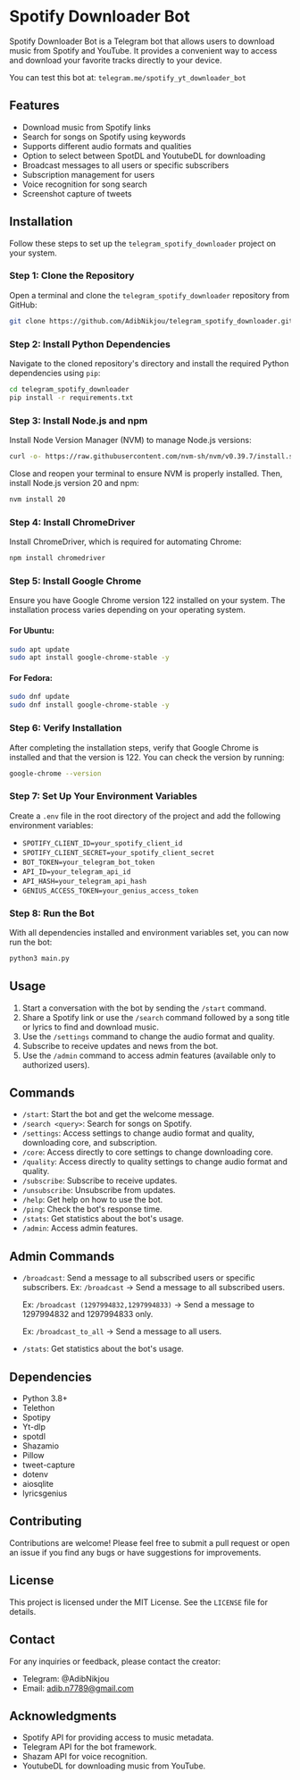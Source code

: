 # Spotify Downloader Bot

Spotify Downloader Bot is a Telegram bot that allows users to download music from Spotify and YouTube. It provides a convenient way to access and download your favorite tracks directly to your device.

You can test this bot at:
```telegram.me/spotify_yt_downloader_bot```

## Features

- Download music from Spotify links
- Search for songs on Spotify using keywords
- Supports different audio formats and qualities
- Option to select between SpotDL and YoutubeDL for downloading
- Broadcast messages to all users or specific subscribers
- Subscription management for users
- Voice recognition for song search
- Screenshot capture of tweets

## Installation

Follow these steps to set up the `telegram_spotify_downloader` project on your system.

### Step 1: Clone the Repository

Open a terminal and clone the `telegram_spotify_downloader` repository from GitHub:

```zsh
git clone https://github.com/AdibNikjou/telegram_spotify_downloader.git
```

### Step 2: Install Python Dependencies

Navigate to the cloned repository's directory and install the required Python dependencies using `pip`:

```zsh
cd telegram_spotify_downloader
pip install -r requirements.txt
```

### Step 3: Install Node.js and npm

Install Node Version Manager (NVM) to manage Node.js versions:

```zsh
curl -o- https://raw.githubusercontent.com/nvm-sh/nvm/v0.39.7/install.sh | bash
```

Close and reopen your terminal to ensure NVM is properly installed. Then, install Node.js version 20 and npm:

```zsh
nvm install 20
```

### Step 4: Install ChromeDriver

Install ChromeDriver, which is required for automating Chrome:

```zsh
npm install chromedriver
```

### Step 5: Install Google Chrome

Ensure you have Google Chrome version 122 installed on your system. The installation process varies depending on your operating system.

#### For Ubuntu:

```zsh
sudo apt update
sudo apt install google-chrome-stable -y
```

#### For Fedora:

```zsh
sudo dnf update
sudo dnf install google-chrome-stable -y
```

### Step 6: Verify Installation

After completing the installation steps, verify that Google Chrome is installed and that the version is 122. You can check the version by running:

```zsh
google-chrome --version
```

### Step 7: Set Up Your Environment Variables

Create a `.env` file in the root directory of the project and add the following environment variables:

- `SPOTIFY_CLIENT_ID=your_spotify_client_id`
- `SPOTIFY_CLIENT_SECRET=your_spotify_client_secret`
- `BOT_TOKEN=your_telegram_bot_token`
- `API_ID=your_telegram_api_id`
- `API_HASH=your_telegram_api_hash`
- `GENIUS_ACCESS_TOKEN=your_genius_access_token`

### Step 8: Run the Bot

With all dependencies installed and environment variables set, you can now run the bot:

```zsh
python3 main.py
```

## Usage

1. Start a conversation with the bot by sending the `/start` command.
2. Share a Spotify link or use the `/search` command followed by a song title or lyrics to find and download music.
3. Use the `/settings` command to change the audio format and quality.
4. Subscribe to receive updates and news from the bot.
5. Use the `/admin` command to access admin features (available only to authorized users).

## Commands

- `/start`: Start the bot and get the welcome message.
- `/search <query>`: Search for songs on Spotify.
- `/settings`: Access settings to change audio format and quality, downloading core, and subscription.
- `/core`: Access directly to core settings to change downloading core.
- `/quality`: Access directly to quality settings to change audio format and quality.
- `/subscribe`: Subscribe to receive updates.
- `/unsubscribe`: Unsubscribe from updates.
- `/help`: Get help on how to use the bot.
- `/ping`: Check the bot's response time.
- `/stats`: Get statistics about the bot's usage.
- `/admin`: Access admin features.

## Admin Commands

- `/broadcast`: Send a message to all subscribed users or specific subscribers.
   Ex: `/broadcast` -> Send a message to all subscribed users.
  
   Ex: `/broadcast (1297994832,1297994833)` -> Send a message to 1297994832 and 1297994833 only.
  
   Ex: `/broadcast_to_all` -> Send a message to all users.
  
- `/stats`: Get statistics about the bot's usage.

## Dependencies

- Python 3.8+
- Telethon
- Spotipy
- Yt-dlp
- spotdl
- Shazamio
- Pillow
- tweet-capture
- dotenv
- aiosqlite
- lyricsgenius

## Contributing

Contributions are welcome! Please feel free to submit a pull request or open an issue if you find any bugs or have suggestions for improvements.

## License

This project is licensed under the MIT License. See the `LICENSE` file for details.

## Contact

For any inquiries or feedback, please contact the creator:
- Telegram: @AdibNikjou
- Email: adib.n7789@gmail.com

## Acknowledgments

- Spotify API for providing access to music metadata.
- Telegram API for the bot framework.
- Shazam API for voice recognition.
- YoutubeDL for downloading music from YouTube.
